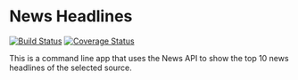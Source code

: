 # News Headlines

[![Build Status](https://travis-ci.org/Janet-Namutebi/news_headlines.svg?branch=master)](https://travis-ci.org/Janet-Namutebi/news_headlines)
[![Coverage Status](https://coveralls.io/repos/github/Janet-Namutebi/news_headlines/badge.svg?branch=master)](https://coveralls.io/github/Janet-Namutebi/news_headlines?branch=master)

This is a command line app that uses the News API to show the top 10 news headlines of the selected source.

